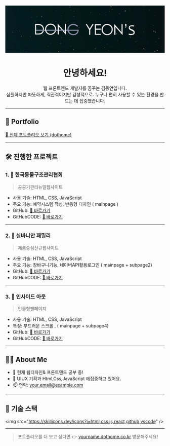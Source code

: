 <p align="center">
  <img src="img/profileimg.png"; width="600" height="auto" alt="프로필 이미지">
</p>

<h1 align="center">안녕하세요!</h1>
<p align="center">웹 프론트엔드 개발자를 꿈꾸는 김동연입니다. <br>
심플하지만 따뜻하게, 직관적이지만 감성적으로. 누구나 편히 사용할 수 있는 환경을 만드는 데 집중했습니다.</p>

---

## 🔗 Portfolio

[📂 전체 포트폴리오 보기 (dothome)](http://kimdongyeon.dothome.co.kr/)


---

## 🛠️ 진행한 프로젝트

### 1. 📌 **한국동물구조관리협회**
> 공공기관리뉴얼웹사이트

- 사용 기술: HTML, CSS, JavaScript
- 주요 기능: 예약시스템 작성, 반응형 디자인 ( mainpage )
- GitHub: [🔗 바로가기](https://github.com/username/myblog)
- GitHubCODE: [🔗 바로가기](https://github.com/username/myblog)

---

### 2. 📌 **실바니안 패밀리**
> 제품중심신규웹사이트

- 사용 기술: HTML, CSS, JavaScript
- 주요 기능: 장바구니기능, 네이버API활용로그인 ( mainpage  + subpage2)
- GitHub: [🔗 바로가기](https://github.com/username/todolist)
- GitHubCODE: [🔗 바로가기](https://github.com/username/myblog)

---

### 3. 📌 **인사이드 아웃**
> 인물형팬페이지

- 사용 기술: HTML, CSS, JavaScript
- 특징: 부드러운 스크롤 , ( mainpage  + subpage4)
- GitHub: [🔗 바로가기](https://github.com/username/miniprofile)
- GitHubCODE: [🔗 바로가기](https://github.com/username/myblog)

---

## 👩‍💻 About Me

- 🔭 현재 웹디자인& 프론트엔드 공부 중!
- 🌱 UIUX 기획과 Html,Css,JavaScript 에집중하고 있어요.
- 📫 연락: your.email@example.com

---

## 🧰 기술 스택

<img src="https://skillicons.dev/icons?i=html,css,js,react,github,vscode&quot; />

---

> 포트폴리오를 더 보고 싶다면 👉 [yourname.dothome.co.kr](http://yuniyuni.dothome.co.kr/) 방문해주세요!
